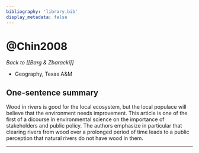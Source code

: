 ```yaml
---
bibliography: 'library.bib'
display_metadata: false
---
```


# @Chin2008

_Back to [[Barg & Zbaracki]]_

* Geography, Texas A&M

## One-sentence summary

Wood in rivers is good for the local ecosystem, but the local populace will believe that the environment needs improvement. This article is one of the first of a dicourse in environmental science on the importance of stakeholders and public policy. The authors emphasize in particular that clearing rivers from wood over a prolonged period of time leads to a public perception that natural rivers do not have wood in them.

---
